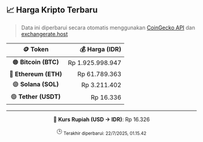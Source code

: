 

<!-- HARGA_KRIPTO -->
## 📈 Harga Kripto Terbaru

> Data ini diperbarui secara otomatis menggunakan [CoinGecko API](https://www.coingecko.com/) dan [exchangerate.host](https://exchangerate.host/)

<div align="center">

| 🪙 Token | 💰 Harga (IDR) |
|:------:|---------------:|
| 🟠 **Bitcoin (BTC)**   | Rp 1.925.998.947 |
| 🔵 **Ethereum (ETH)**  | Rp 61.789.363 |
| 🟣 **Solana (SOL)**    | Rp 3.211.402 |
| 🟢 **Tether (USDT)**   | Rp 16.336 |

---

💱 **Kurs Rupiah (USD → IDR)**: Rp 16.326

🕒 <sub>Terakhir diperbarui: 22/7/2025, 01.15.42</sub>

</div>
<!-- /HARGA_KRIPTO -->